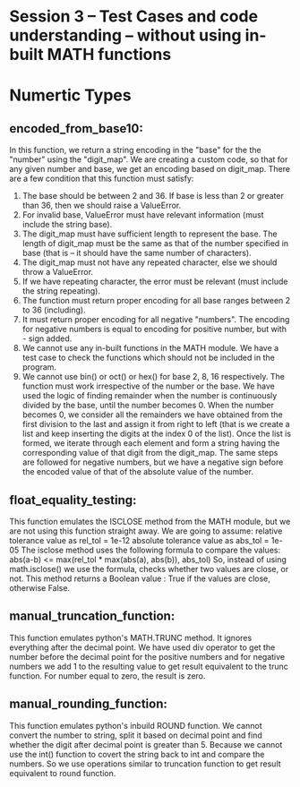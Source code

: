 # Session 3 – Test Cases and code understanding – without using in-built MATH functions
# Numertic Types
## encoded_from_base10: 
In this function, we return a string encoding in the "base" for the the "number" using the "digit_map". We are creating a custom code, so that for any given number and base, we get an encoding based on digit_map.
There are a few condition that this function must satisfy:
1)	The base should be between 2 and 36. If base is less than 2 or greater than 36, then we should raise a ValueError.
2)	For invalid base, ValueError must have relevant information (must include the string base).
3)	The digit_map must have sufficient length to represent the base. The length of digit_map must be the same as that of the number specified in base (that is – it should have the same number of characters). 
4)	The digit_map must not have any repeated character, else we should throw a ValueError. 
5)	If we have repeating character, the error must be relevant (must include the string repeating).
6)	The function must return proper encoding for all base ranges between 2 to 36 (including).
7)	It must return proper encoding for all negative "numbers". The encoding for negative numbers is equal to encoding for positive number, but with - sign added.
8)	We cannot use any in-built functions in the MATH module. We have a test case to check the functions which should not be included in the program.
9)	We cannot use bin() or oct() or hex() for base 2, 8, 16 respectively. The function must work irrespective of the number or the base.
We have used the logic of finding remainder when the number is continuously divided by the base, until the number becomes 0. When the number becomes 0, we consider all the remainders we have obtained from the first division to the last and assign it from right to left (that is we create a list and keep inserting the digits at the index 0 of the list). Once the list is formed, we iterate through each element and form a string having the corresponding value of that digit from the digit_map. The same steps are followed for negative numbers, but we have a negative sign before the encoded value of that of the absolute value of the number.
## float_equality_testing: 
This function emulates the ISCLOSE method from the MATH module, but we are not using this function straight away.
        We are going to assume:
        relative tolerance value as rel_tol = 1e-12
        absolute tolerance value as abs_tol = 1e-05
The isclose method uses the following formula to compare the values: 
abs(a-b) <= max(rel_tol * max(abs(a), abs(b)), abs_tol)
So, instead of using math.isclose() we use the formula, checks whether two values are close, or not. This method returns a Boolean value : True if the values are close, otherwise False.
## manual_truncation_function: 
This function emulates python's MATH.TRUNC method. It ignores everything after the decimal point. 
 We have used div operator to get the number before the decimal point for the positive numbers and for negative numbers we add 1 to the resulting value to get result equivalent to the trunc function. For number equal to zero, the result is zero.
## manual_rounding_function:
This function emulates python's inbuild ROUND function. We cannot convert the number to string, split it based on decimal point and find whether the digit after decimal point is greater than 5. Because we cannot use the int() function to covert the string back to int and compare the numbers. So we use operations similar to truncation function to get result equivalent to round function.
